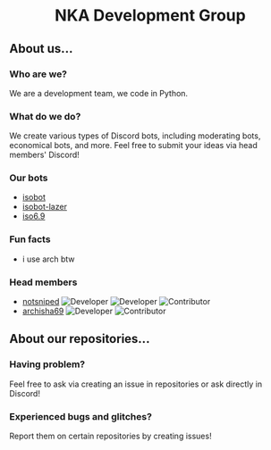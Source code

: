 <h1 align='center'>NKA Development Group</h1>

## About us...

### Who are we?
We are a development team, we code in Python.

### What do we do? 
We create various types of Discord bots, including moderating bots, economical bots, and more. Feel free to submit your ideas via head members' Discord!

### Our bots
- [isobot](https://github.com/PyBotDevs/isobot-python)
- [isobot-lazer](https://github.com/PyBotDevs/isobot-lazer)
- [iso6.9](https://github.com/archisha69/iso6.9-cogs)

### Fun facts
- i use arch btw

### Head members
- [notsniped](https://github.com/notsniped) ![Developer](https://img.shields.io/badge/-SNIPE-blueviolet?style=flat) ![Developer](https://img.shields.io/badge/-DEV-ff69b4?style=flat) ![Contributor](https://img.shields.io/badge/-Contributor-orange?style=flat)
- [archisha69](https://github.com/archisha69) ![Developer](https://img.shields.io/badge/-DEV-ff69b4?style=flat) ![Contributor](https://img.shields.io/badge/-Contributor-orange?style=flat)

## About our repositories...

### Having problem?
Feel free to ask via creating an issue in repositories or ask directly in Discord!

### Experienced bugs and glitches?
Report them on certain repositories by creating issues!

<!--

**Here are some ideas to get you started:**

🙋‍♀️ A short introduction - what is your organization all about?
🌈 Contribution guidelines - how can the community get involved?
👩‍💻 Useful resources - where can the community find your docs? Is there anything else the community should know?
🍿 Fun facts - what does your team eat for breakfast?
🧙 Remember, you can do mighty things with the power of [Markdown](https://docs.github.com/github/writing-on-github/getting-started-with-writing-and-formatting-on-github/basic-writing-and-formatting-syntax)
-->

